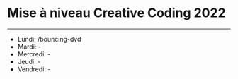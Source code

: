 # Mise à niveau Creative Coding 2022

---
- Lundi: /bouncing-dvd
- Mardi: -
- Mercredi: -
- Jeudi: -
- Vendredi: -
